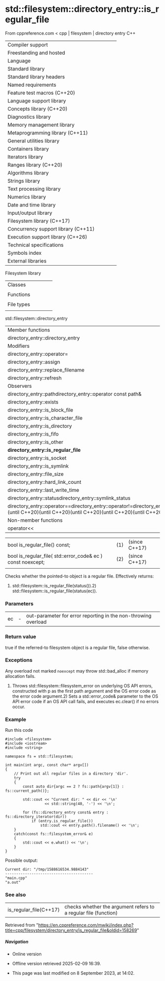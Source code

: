 # std::filesystem::directory_entry::is_regular_file

From cppreference.com
< cpp‎ | filesystem‎ | directory entry
C++

|  |  |  |  |  |
| --- | --- | --- | --- | --- |
| Compiler support | | | | |
| Freestanding and hosted | | | | |
| Language | | | | |
| Standard library | | | | |
| Standard library headers | | | | |
| Named requirements | | | | |
| Feature test macros (C++20) | | | | |
| Language support library | | | | |
| Concepts library (C++20) | | | | |
| Diagnostics library | | | | |
| Memory management library | | | | |
| Metaprogramming library (C++11) | | | | |
| General utilities library | | | | |
| Containers library | | | | |
| Iterators library | | | | |
| Ranges library (C++20) | | | | |
| Algorithms library | | | | |
| Strings library | | | | |
| Text processing library | | | | |
| Numerics library | | | | |
| Date and time library | | | | |
| Input/output library | | | | |
| Filesystem library (C++17) | | | | |
| Concurrency support library (C++11) | | | | |
| Execution support library (C++26) | | | | |
| Technical specifications | | | | |
| Symbols index | | | | |
| External libraries | | | | |

Filesystem library

|  |  |  |  |  |
| --- | --- | --- | --- | --- |
| Classes | | | | |
| |  |  |  |  |  | | --- | --- | --- | --- | --- | | filesystem::path | | | | | | filesystem::filesystem_error | | | | | | filesystem::directory_entry | | | | | | filesystem::directory_iterator | | | | | | filesystem::recursive_directory_iterator | | | | | | filesystem::file_status | | | | | | filesystem::space_info | | | | | | |  |  |  |  |  | | --- | --- | --- | --- | --- | | filesystem::file_type | | | | | | filesystem::file_time_type | | | | | | filesystem::perms | | | | | | filesystem::perm_options | | | | | | filesystem::copy_options | | | | | | filesystem::directory_options | | | | | |
| Functions | | | | |
| |  |  |  |  |  | | --- | --- | --- | --- | --- | | filesystem::absolute | | | | | | filesystem::canonicalfilesystem::weakly_canonical | | | | | | filesystem::relativefilesystem::proximate | | | | | | filesystem::copy | | | | | | filesystem::copy_file | | | | | | filesystem::copy_symlink | | | | | | filesystem::create_directory filesystem::create_directories | | | | | | filesystem::create_hard_link | | | | | | filesystem::create_symlink filesystem::create_directory_symlink | | | | | | filesystem::current_path | | | | | | filesystem::temp_directory_path | | | | | | |  |  |  |  |  | | --- | --- | --- | --- | --- | | filesystem::exists | | | | | | filesystem::equivalent | | | | | | filesystem::file_size | | | | | | filesystem::hard_link_count | | | | | | filesystem::last_write_time | | | | | | filesystem::permissions | | | | | | filesystem::read_symlink | | | | | | filesystem::remove filesystem::remove_all | | | | | | filesystem::rename | | | | | | filesystem::resize_file | | | | | | filesystem::space | | | | | | filesystem::status filesystem::symlink_status | | | | | |
| File types | | | | |
| |  |  |  |  |  | | --- | --- | --- | --- | --- | | filesystem::is_block_file | | | | | | filesystem::is_character_file | | | | | | filesystem::is_directory | | | | | | filesystem::is_empty | | | | | | filesystem::status_known | | | | | | |  |  |  |  |  | | --- | --- | --- | --- | --- | | filesystem::is_fifo | | | | | | filesystem::is_other | | | | | | filesystem::is_regular_file | | | | | | filesystem::is_socket | | | | | | filesystem::is_symlink | | | | | |

std::filesystem::directory_entry

|  |  |  |  |  |
| --- | --- | --- | --- | --- |
| Member functions | | | | |
| directory_entry::directory_entry | | | | |
| Modifiers | | | | |
| directory_entry::operator= | | | | |
| directory_entry::assign | | | | |
| directory_entry::replace_filename | | | | |
| directory_entry::refresh | | | | |
| Observers | | | | |
| directory_entry::pathdirectory_entry::operator const path& | | | | |
| directory_entry::exists | | | | |
| directory_entry::is_block_file | | | | |
| directory_entry::is_character_file | | | | |
| directory_entry::is_directory | | | | |
| directory_entry::is_fifo | | | | |
| directory_entry::is_other | | | | |
| ****directory_entry::is_regular_file**** | | | | |
| directory_entry::is_socket | | | | |
| directory_entry::is_symlink | | | | |
| directory_entry::file_size | | | | |
| directory_entry::hard_link_count | | | | |
| directory_entry::last_write_time | | | | |
| directory_entry::statusdirectory_entry::symlink_status | | | | |
| directory_entry::operator==directory_entry::operator!=directory_entry::operator<directory_entry::operator>directory_entry::operator<=directory_entry::operator>=directory_entry::operator<=>(until C++20)(until C++20)(until C++20)(until C++20)(until C++20)(C++20) | | | | |
| Non-member functions | | | | |
| operator<< | | | | |

|  |  |  |
| --- | --- | --- |
| bool is_regular_file() const; | (1) | (since C++17) |
| bool is_regular_file( std::error_code& ec ) const noexcept; | (2) | (since C++17) |
|  |  |  |

Checks whether the pointed-to object is a regular file. Effectively returns:

1) std::filesystem::is_regular_file(status()).2) std::filesystem::is_regular_file(status(ec)).

### Parameters

|  |  |  |
| --- | --- | --- |
| ec | - | out-parameter for error reporting in the non-throwing overload |

### Return value

true if the referred-to filesystem object is a regular file, false otherwise.

### Exceptions

Any overload not marked `noexcept` may throw std::bad_alloc if memory allocation fails.

1) Throws std::filesystem::filesystem_error on underlying OS API errors, constructed with p as the first path argument and the OS error code as the error code argument.2) Sets a std::error_code& parameter to the OS API error code if an OS API call fails, and executes ec.clear() if no errors occur.

### Example

Run this code

```
#include <filesystem>
#include <iostream>
#include <string>
 
namespace fs = std::filesystem;
 
int main(int argc, const char* argv[])
{
    // Print out all regular files in a directory 'dir'.
    try
    {
        const auto dir{argc == 2 ? fs::path{argv[1]} : fs::current_path()};
 
        std::cout << "Current dir: " << dir << '\n'
                  << std::string(40, '-') << '\n';
 
        for (fs::directory_entry const& entry : fs::directory_iterator(dir))
            if (entry.is_regular_file())
                std::cout << entry.path().filename() << '\n';
    }
    catch(const fs::filesystem_error& e)
    {
        std::cout << e.what() << '\n';
    }
}

```

Possible output:

```
Current dir: "/tmp/1588616534.9884143"
----------------------------------------
"main.cpp"
"a.out"

```

### See also

|  |  |
| --- | --- |
| is_regular_file(C++17) | checks whether the argument refers to a regular file   (function) |

Retrieved from "<https://en.cppreference.com/mwiki/index.php?title=cpp/filesystem/directory_entry/is_regular_file&oldid=158269>"

##### Navigation

- Online version
- Offline version retrieved 2025-02-09 16:39.

- This page was last modified on 8 September 2023, at 14:02.